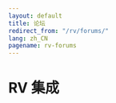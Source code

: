 ```yaml
---
layout: default
title: 论坛
redirect_from: "/rv/forums/"
lang: zh_CN
pagename: rv-forums
---
```


# RV 集成
